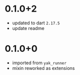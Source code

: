 # 0.1.0+2
- updated to dart `2.17.5`
- update readme

# 0.1.0+0
- imported from `yak_runner`
- mixin reworked as extensions